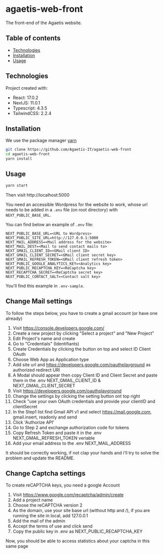 # agaetis-web-front

The front-end of the Agaetis website.

## Table of contents

- [Technologies](#technologies)
- [Installation](#installation)
- [Usage](#usage)

## Technologies

Project created with:

- React: 17.0.2
- NextJS: 11.0.1
- Typescript: 4.3.5
- TailwindCSS: 2.2.4

## Installation

We use the package manager [yarn](https://yarnpkg.com/lang/en/docs/install/)

```bash
git clone https://github.com/Agaetis-IT/agaetis-web-front
cd agaetis-web-front
yarn install
```

## Usage

```bash
yarn start
```

Then visit http://localhost:5000

You need an accessible Wordpress for the website to work, whose url needs to be added in a `.env` file (on root directory) with `NEXT_PUBLIC_BASE_URL`.

You can find below an example of `.env` file:

```
NEXT_PUBLIC_BASE_URL=<URL to Wordpress>
NEXT_PUBLIC_SITE_URL=http://127.0.0.1:5000
NEXT_MAIL_ADDRESS=<Mail address for the website>
NEXT_MAIL_DEST=<Mail to send contact mails to>
NEXT_GMAIL_CLIENT_ID=<GMail client ID>
NEXT_GMAIL_CLIENT_SECRET=<GMail client secret key>
NEXT_GMAIL_REFRESH_TOKEN=<GMail client refresh token>
NEXT_PUBLIC_GOOGLE_ANALYTICS_KEY=<Analytics key>
NEXT_PUBLIC_RECAPTCHA_KEY=<ReCaptcha key>
NEXT_RECAPTCHA_SECRET=<ReCaptcha secret key>
NEXT_PUBLIC_CONTACT_SALT=<Contact salt key>
```

You'll find this example in `.env-sample`.

## Change Mail settings

To follow the steps below, you have to create a gmail account (or have one already)

1. Visit https://console.developers.google.com/
2. Create a new project by clicking "Select a project" and "New Project"
3. Edit Project's name and create
4. Go to "Credentials" (Identifiants)
5. Create Credentials by clicking the button on top and select ID Client OAuth
6. Choose Web App as Application type
7. Add site url and https://developers.google.com/oauthplayground as authorized redirect URI
8. A Modal should appear then copy Client ID and Client Secret and paste them in the .env NEXT_GMAIL_CLIENT_ID & NEXT_GMAIL_CLIENT_SECRET
9. Visit https://developers.google.com/oauthplayground
10. Change the settings by clicking the setting button ont top right
11. Check "use your own OAuth credentials and provide your clientID and clientSecret
12. In the Step1 list find Gmail API v1 and select https://mail.google.com, gmail.insert, readonly and send
13. Click 'Authorize API'
14. Go to Step 2 and exchange authorization code for tokens
15. Copy Refresh Token and paste it in the .env NEXT_GMAIL_REFRESH_TOKEN veriable
16. Add your email address to the .env NEXT_MAIL_ADDRESS

It should be correctly working, if not clap your hands and i'll try to solve the problem and update the README.

## Change Captcha settings

To create reCAPTCHA keys, you need a google Account

1. Visit https://www.google.com/recaptcha/admin/create
2. Add a project name
3. Choose the reCAPTCHA version 2
4. As the domain, use your site base url (without http and /), if you are running the site in local, add 127.0.0.1
5. Add the mail of the admin
6. Accept the terms of use and click send
7. Copy the public key in .env as NEXT_PUBLIC_RECAPTCHA_KEY

Now, you should be able to access statistics about your captcha in this same page
